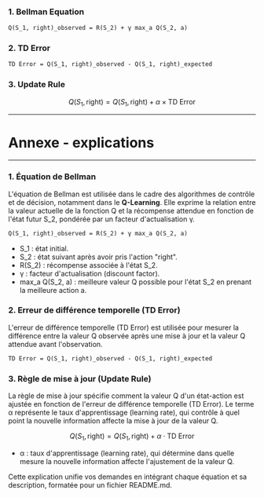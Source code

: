 ### 1. Bellman Equation

```latex
Q(S_1, right)_observed = R(S_2) + γ max_a Q(S_2, a)
```

### 2. TD Error

```latex
TD Error = Q(S_1, right)_observed - Q(S_1, right)_expected
```

### 3. Update Rule

$$
Q(S_1, \text{right}) = Q(S_1, \text{right}) + \alpha \times \text{TD Error}
$$

-------------------------------
# Annexe - explications
-------------------------------


### 1. Équation de Bellman

L'équation de Bellman est utilisée dans le cadre des algorithmes de contrôle et de décision, notamment dans le **Q-Learning**. Elle exprime la relation entre la valeur actuelle de la fonction Q et la récompense attendue en fonction de l'état futur S_2, pondérée par un facteur d'actualisation γ.

```latex
Q(S_1, right)_observed = R(S_2) + γ max_a Q(S_2, a)
```

- S_1 : état initial.
- S_2 : état suivant après avoir pris l'action "right".
- R(S_2) : récompense associée à l'état S_2.
- γ : facteur d'actualisation (discount factor).
- max_a Q(S_2, a) : meilleure valeur Q possible pour l'état S_2 en prenant la meilleure action a.

### 2. Erreur de différence temporelle (TD Error)

L'erreur de différence temporelle (TD Error) est utilisée pour mesurer la différence entre la valeur Q observée après une mise à jour et la valeur Q attendue avant l'observation.

```latex
TD Error = Q(S_1, right)_observed - Q(S_1, right)_expected
```



### 3. Règle de mise à jour (Update Rule)

La règle de mise à jour spécifie comment la valeur Q d'un état-action est ajustée en fonction de l'erreur de différence temporelle (TD Error). Le terme α représente le taux d'apprentissage (learning rate), qui contrôle à quel point la nouvelle information affecte la mise à jour de la valeur Q.

$$
Q(S_1, \text{right}) = Q(S_1, \text{right}) + \alpha \cdot \text{TD Error}
$$

- α : taux d'apprentissage (learning rate), qui détermine dans quelle mesure la nouvelle information affecte l'ajustement de la valeur Q.

Cette explication unifie vos demandes en intégrant chaque équation et sa description, formatée pour un fichier README.md.

